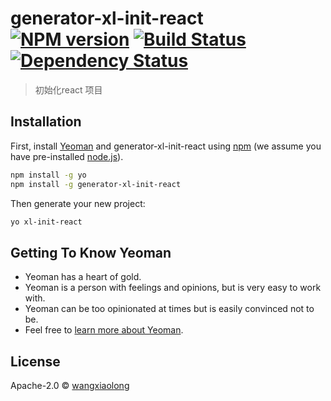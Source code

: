 # generator-xl-init-react [![NPM version][npm-image]][npm-url] [![Build Status][travis-image]][travis-url] [![Dependency Status][daviddm-image]][daviddm-url]
> 初始化react 项目

## Installation

First, install [Yeoman](http://yeoman.io) and generator-xl-init-react using [npm](https://www.npmjs.com/) (we assume you have pre-installed [node.js](https://nodejs.org/)).

```bash
npm install -g yo
npm install -g generator-xl-init-react
```

Then generate your new project:

```bash
yo xl-init-react
```

## Getting To Know Yeoman

 * Yeoman has a heart of gold.
 * Yeoman is a person with feelings and opinions, but is very easy to work with.
 * Yeoman can be too opinionated at times but is easily convinced not to be.
 * Feel free to [learn more about Yeoman](http://yeoman.io/).

## License

Apache-2.0 © [wangxiaolong](https://gilea.cn)


[npm-image]: https://badge.fury.io/js/generator-xl-init-react.svg
[npm-url]: https://npmjs.org/package/generator-xl-init-react
[travis-image]: https://travis-ci.org/longfei59418888/generator-xl-init-react.svg?branch=master
[travis-url]: https://travis-ci.org/longfei59418888/generator-xl-init-react
[daviddm-image]: https://david-dm.org/longfei59418888/generator-xl-init-react.svg?theme=shields.io
[daviddm-url]: https://david-dm.org/longfei59418888/generator-xl-init-react
